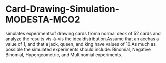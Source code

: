 # Card-Drawing-Simulation-MODESTA-MCO2
simulates experimentsof drawing cards froma  normal deck of 52 cards and analyze  the results vis-à-vis  the idealdistribution.Assume  that  an  acehas  a  value  of  1,  and  that  a  jack,  queen,  and  king  have  values  of  10.As  much  as possible  the  simulated  experiments  should  include:  Binomial,  Negative  Binomial,  Hypergeometric,  and Multinomial experiments.
